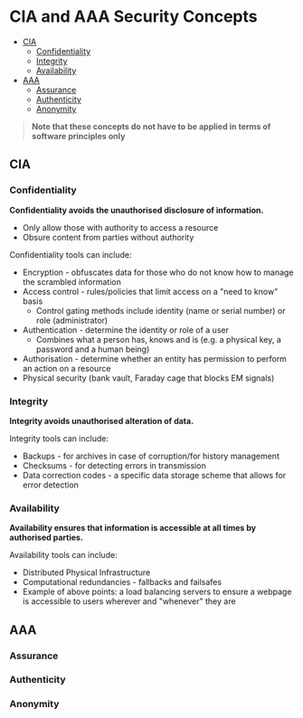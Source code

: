 # CIA and AAA Security Concepts <!-- omit in toc -->

[prev]: ./index.md
[next]: ./02principles.md
[index]: ./index.md

- [CIA](#cia)
  - [Confidentiality](#confidentiality)
  - [Integrity](#integrity)
  - [Availability](#availability)
- [AAA](#aaa)
  - [Assurance](#assurance)
  - [Authenticity](#authenticity)
  - [Anonymity](#anonymity)

> **Note that these concepts do not have to be applied in terms of software principles only**

## CIA

### Confidentiality

**Confidentiality avoids the unauthorised disclosure of information.**

- Only allow those with authority to access a resource
- Obsure content from parties without authority

Confidentiality tools can include:

- Encryption - obfuscates data for those who do not know how to manage the scrambled information
- Access control - rules/policies that limit access on a "need to know" basis
  - Control gating methods include identity (name or serial number) or role (administrator)
- Authentication - determine the identity or role of a user
  - Combines what a person has, knows and is (e.g. a physical key, a password and a human being)
- Authorisation - determine whether an entity has permission to perform an action on a resource
- Physical security (bank vault, Faraday cage that blocks EM signals)

### Integrity

**Integrity avoids unauthorised alteration of data.**

Integrity tools can include:

- Backups - for archives in case of corruption/for history management
- Checksums - for detecting errors in transmission
- Data correction codes - a specific data storage scheme that allows for error detection

### Availability

**Availability ensures that information is accessible at all times by authorised parties.**

Availability tools can include:

- Distributed Physical Infrastructure
- Computational redundancies - fallbacks and failsafes
- Example of above points: a load balancing servers to ensure a webpage is accessible to users wherever and "whenever" they are

## AAA

### Assurance

### Authenticity

### Anonymity
